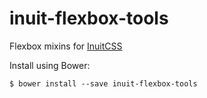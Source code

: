 # inuit-flexbox-tools

Flexbox mixins for [InuitCSS](http://www.inuitcss.com)

Install using Bower:

    $ bower install --save inuit-flexbox-tools
